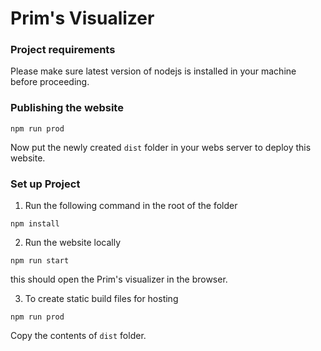 # Prim's Visualizer


### Project requirements
Please make sure latest version of nodejs is installed in your machine before proceeding. 


### Publishing the website
```
npm run prod
```
Now put the newly created `dist` folder in your webs server to deploy this website.


### Set up Project

1. Run the following command in the root of the folder
```
npm install
```

2. Run the website locally
```
npm run start
```
this should open the Prim's visualizer in the browser.

3. To create static build files for hosting
```
npm run prod
```
Copy the contents of `dist` folder.





